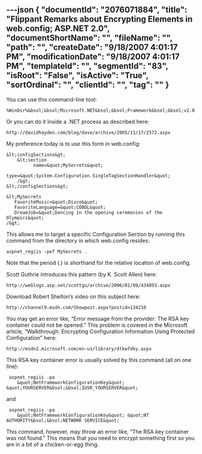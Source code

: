 ---json
{
  "documentId": "2076071884",
  "title": "Flippant Remarks about Encrypting Elements in web.config; ASP.NET 2.0",
  "documentShortName": "",
  "fileName": "",
  "path": "",
  "createDate": "9/18/2007 4:01:17 PM",
  "modificationDate": "9/18/2007 4:01:17 PM",
  "templateId": "",
  "segmentId": "83",
  "isRoot": "False",
  "isActive": "True",
  "sortOrdinal": "",
  "clientId": "",
  "tag": ""
}
---

You can use this command-line tool:

    %WinDir%&bsol;&bsol;Microsoft.NET&bsol;&bsol;Framework&bsol;&bsol;v2.0.50727&bsol;&bsol;aspnet_regiis.exe

Or you can do it inside a .NET process as described here:

    http://davidhayden.com/blog/dave/archive/2005/11/17/2572.aspx

My preference today is to use this form in web.config:

    &lt;configSections&gt;
        &lt;section
              name=&quot;MySecrets&quot;
              type=&quot;System.Configuration.SingleTagSectionHandler&quot;
        /&gt;
    &lt;/configSections&gt;

    &lt;MySecrets
       FavoriteMusic=&quot;Disco&quot;
       FavoriteLanguage=&quot;COBOL&quot;
       DreamJob=&quot;Dancing in the opening ceremonies of the Olympics&quot;
    /&gt;

This allows me to target a specific Configuration Section by running this command from the directory in which web.config resides:

    aspnet_regiis -pef MySecrets .

Note that the period (.) is shorthand for the relative location of web.config.

Scott Guthrie introduces this pattern (by K. Scott Allen) here:

    http://weblogs.asp.net/scottgu/archive/2006/01/09/434893.aspx

Download Robert Shelton’s video on this subject here:

    http://channel9.msdn.com/Showpost.aspx?postid=134210

You may get an error like, “Error message from the provider: The RSA key container could not be opened.” This problem is covered in the Microsoft article, “Walkthrough: Encrypting Configuration Information Using Protected Configuration” here:

    http://msdn2.microsoft.com/en-us/library/dtkwfdky.aspx

This RSA key container error is usually solved by this command (all on one line):

     aspnet_regiis -pa
        &quot;NetFrameworkConfigurationKey&quot; &quot;YOURSERVER&bsol;&bsol;IUSR_YOURSERVER&quot;
and

     aspnet_regiis -pa
        &quot;NetFrameworkConfigurationKey&quot; &quot;NT AUTHORITY&bsol;&bsol;NETWORK SERVICE&quot;

This command, however, may throw an error like, “The RSA key container was not found.” This means that you need to encrypt something first so you are in a bit of a chicken-or-egg thing.
